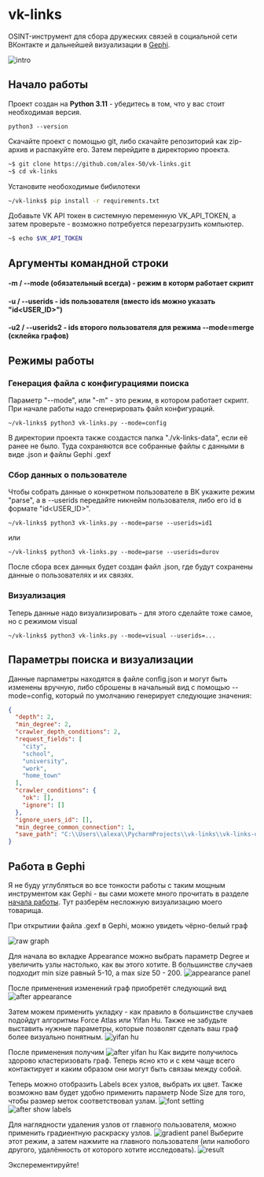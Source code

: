 # vk-links

OSINT-инструмент для сбора дружеских связей в социальной сети ВКонтакте и дальнейшей визуализации
в [Gephi](https://github.com/gephi/gephi).

![intro](screenshots/beauty.png)

## Начало работы

Проект создан на **Python 3.11** - убедитесь в том, что у вас стоит необходимая версия.

```
python3 --version
```

Скачайте проект c помощью git, либо скачайте репозиторий как zip-архив и распакуйте его. Затем перейдите в директорию
проекта.

```bash
~$ git clone https://github.com/alex-50/vk-links.git
~$ cd vk-links
```

Установите необоходимые бибилотеки

```bash
~/vk-links$ pip install -r requirements.txt
```

Добавьте VK API токен в системную переменную VK_API_TOKEN, а затем проверьте - возможно потребуется перезагрузить
компьютер.

```bash
~$ echo $VK_API_TOKEN
```

## Аргументы командной строки

#### -m / --mode (обязательный всегда) - режим в которм работает скрипт

#### -u / --userids - ids пользователя (вместо ids можно указать "id<USER_ID>")

#### -u2 / --userids2 - ids второго пользователя для режима --mode=merge (склейка графов)

## Режимы работы

### Генерация файла с конфигурациями поиска

Параметр "--mode", или "-m" - это режим, в котором работает скрипт.
При начале работы надо сгенерировать файл конфигураций.

```
~/vk-links$ python3 vk-links.py --mode=config
```

В директории проекта также создастся папка "./vk-links-data", если её ранее не было. Туда сохраняются все собранные
файлы с данными в виде <userids>.json и файлы Gephi <userids>.gexf

### Сбор данных о пользователе

Чтобы собрать данные о конкретном пользователе в ВК укажите режим "parse", а в --userids передайте никнейм пользователя,
либо его id в формате "id<USER_ID>".

```
~/vk-links$ python3 vk-links.py --mode=parse --userids=id1
```

или

```
~/vk-links$ python3 vk-links.py --mode=parse --userids=durov
```

После сбора всех данных будет создан файл <userids>.json, где будут сохранены данные о пользователях и их связях.

### Визуализация

Теперь данные надо визуализировать - для этого сделайте тоже самое, но с режимом visual

```
~/vk-links$ python3 vk-links.py --mode=visual --userids=...
```

## Параметры поиска и визуализации

Данные парпаметры находятся в файле config.json и могут быть изменены вручную, либо сброшены в начальный вид с помощью
--mode=сonfig, который по умолчанию генерирует следующие значения:

```json 
{
  "depth": 2,
  "min_degree": 2,
  "crawler_depth_conditions": 2,
  "request_fields": [
    "city",
    "school",
    "university",
    "work",
    "home_town"
  ],
  "crawler_conditions": {
    "ok": [],
    "ignore": []
  },
  "ignore_users_id": [],
  "min_degree_common_connection": 1,
  "save_path": "C:\\Users\\alexa\\PycharmProjects\\vk-links\\vk-links-data\\"
}
```

## Работа в Gephi

Я не буду углубляться во все тонкости работы с таким мощным инструментом как Gephi - вы сами можете много прочитать в
разделе [начала работы](https://gephi.org/users/).
Тут разберём несложную визуализацию моего товарища.

При открытиии файла .gexf в Gephi, можно увидеть чёрно-белый граф

![raw graph](screenshots/raw.png)

Для начала во вкладке Appearance можно выбрать параметр Degree и увеличить узлы настолько, как вы этого хотите.
В большинстве случаев подходит min size равный 5-10, а max size 50 - 200.
![appearance panel](screenshots/appearance.png)

После применения изменений граф приобретёт следующий вид
![after appearance](screenshots/after_appearance.png)

Затем можем применить укладку - как правило в большинстве случаев подойдут алгоритмы Force Atlas или Yifan Hu. Также не
забудьте выставить нужные параметры, которые позволят сделать ваш граф более визуально понятным.
![yifan hu](screenshots/yifan_hu.png)

После применения получим
![after yifan hu](screenshots/after_yifan_hu.png)
Как видите получилось здорово кластеризовать граф. Теперь ясно кто и с кем чаще всего контактирует и каким образом они
могут быть связаы между собой.

Теперь можно отобразить Labels всех узлов, выбрать их цвет. Также возможно вам будет удобно применить параметр Node Size
для того, чтобы размер меток соответствовал узлам.
![font setting](screenshots/font_params.png)
![after show labels](screenshots/big_node_labels.png)

Для наглядности удаления узлов от главного пользователя, можно применить градиентную раскраску узлов.
![gradient panel](screenshots/gradient_panel.png)
Выберите этот режим, а затем нажмите на главного пользователя (или налюбого другого, удалённость от которого хотите
исследовать).
![result](screenshots/gradient.png)

Эксперементируйте!